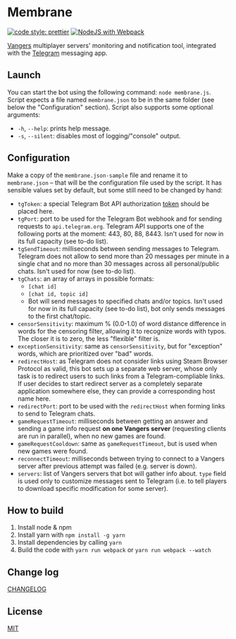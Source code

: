 # Membrane

[![code style: prettier](https://img.shields.io/badge/code_style-prettier-ff69b4.svg?style=flat-square)](https://github.com/prettier/prettier) [![NodeJS with Webpack](https://github.com/caiiiycuk/Membrane/actions/workflows/webpack.yml/badge.svg)](https://github.com/caiiiycuk/Membrane/actions/workflows/webpack.yml)

[Vangers](https://github.com/KranX/Vangers) multiplayer servers' monitoring and notification tool, integrated with the [Telegram](https://github.com/topics/telegram) messaging app.

## Launch

You can start the bot using the following command: `node membrane.js`. Script expects a file named `membrane.json` to be in the same folder (see below the "Configuration" section). Script also supports some optional arguments:

- `-h`, `--help`: prints help message.
- `-s`, `--silent`: disables most of logging/"console" output.

## Configuration

Make a copy of the `membrane.json-sample` file and rename it to `membrane.json` – that will be the configuration file used by the script. It has sensible values set by default, but some still need to be changed by hand:

- `tgToken`: a special Telegram Bot API authorization [token](https://core.telegram.org/bots/api#authorizing-your-bot) should be placed here.
- `tgPort`: port to be used for the Telegram Bot webhook and for sending requests to `api.telegram.org`. Telegram API supports one of the following ports at the moment: 443, 80, 88, 8443. Isn't used for now in its full capacity (see to-do list).
- `tgSendTimeout`: milliseconds between sending messages to Telegram. Telegram does not allow to send more than 20 messages per minute in a single chat and no more than 30 messages across all personal/public chats. Isn't used for now (see to-do list).
- `tgChats`: an array of arrays in possible formats:
  - `[chat id]`
  - `[chat id, topic id]`
  - Bot will send messages to specified chats and/or topics. Isn't used for now in its full capacity (see to-do list), bot only sends messages to the first chat/topic.
- `censorSensitivity`: maximum % (0.0-1.0) of word distance difference in words for the censoring filter, allowing it to recognize words with typos. The closer it is to zero, the less "flexible" filter is.
- `exceptionSensitivity`: same as `censorSensitivity`, but for "exception" words, which are prioritized over "bad" words.
- `redirectHost`: as Telegram does not consider links using Steam Browser Protocol as valid, this bot sets up a separate web server, whose only task is to redirect users to such links from a Telegram-compliable links. If user decides to start redirect server as a completely separate application somewhere else, they can provide a corresponding host name here.
- `redirectPort`: port to be used with the `redirectHost` when forming links to send to Telegram chats.
- `gameRequestTimeout`: milliseconds between getting an answer and sending a game info request __on one Vangers server__ (requesting clients are run in parallel), when no new games are found.
- `gameRequestCooldown`: same as `gameRequestTimeout`, but is used when new games were found.
- `reconnectTimeout`: milliseconds between trying to connect to a Vangers server after previous attempt was failed (e.g. server is down).
- `servers`: list of Vangers servers that bot will gather info about. `type` field is used only to customize messages sent to Telegram (i.e. to tell players to download specific modification for some server).

## How to build

1. Install node & npm
2. Install yarn with `npm install -g yarn`
2. Install dependencies by calling `yarn`
3. Build the code with `yarn run webpack` or `yarn run webpack --watch`


## Change log

[CHANGELOG](CHANGELOG.md)

## License

[MIT](LICENSE)
